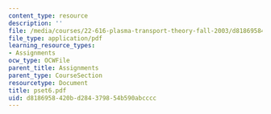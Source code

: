 ```yaml
---
content_type: resource
description: ''
file: /media/courses/22-616-plasma-transport-theory-fall-2003/d8186958420bd284379854b590abcccc_pset6.pdf
file_type: application/pdf
learning_resource_types:
- Assignments
ocw_type: OCWFile
parent_title: Assignments
parent_type: CourseSection
resourcetype: Document
title: pset6.pdf
uid: d8186958-420b-d284-3798-54b590abcccc
---
```

